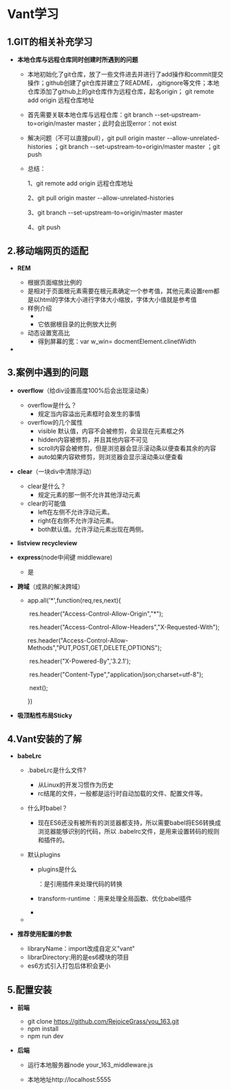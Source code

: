 # Vant学习

## 1.GIT的相关补充学习

- **本地仓库与远程仓库同时创建时所遇到的问题**

  - 本地初始化了git仓库，放了一些文件进去并进行了add操作和commit提交操作；github创建了git仓库并建立了README，.gitignore等文件；本地仓库添加了github上的git仓库作为远程仓库，起名origin； git remote add origin 远程仓库地址

  - 首先需要关联本地仓库与远程仓库：git branch --set-upstream-to=origin/master master；此时会出现error：not exist

  - 解决问题（不可以直接pull），git pull origin master --allow-unrelated-histories ；git branch --set-upstream-to=origin/master master  ；git push

  - 总结：

    1、git remote add origin 远程仓库地址

    2、git pull origin master --allow-unrelated-histories

    3、git branch --set-upstream-to=origin/master master

    4、git push





## 2.移动端网页的适配

- **REM**
  - 根据页面缩放比例的
  - 是相对于页面根元素<html>需要在根元素确定一个参考值，其他元素设置rem都是以html的字体大小进行字体大小缩放，字体大小值就是参考值
  - 样例介绍
    - <html style='font-size:16px'>
    - 它依据根目录的比例放大比例
  - 动态设置宽高比
    - 得到屏幕的宽：var w_win= docmentElement.clinetWidth

- 

## 3.案例中遇到的问题

- **overflow**（给div设置高度100%后会出现滚动条）

  - overflow是什么？
    - 规定当内容溢出元素框时会发生的事情
  - overflow的几个属性
    - visible 默认值，内容不会被修剪，会呈现在元素框之外 
    - hidden内容被修剪，并且其他内容不可见
    - scroll内容会被修剪，但是浏览器会显示滚动条以便查看其余的内容
    - auto如果内容欸修剪，则浏览器会显示滚动条以便查看

- **clear**（一块div中清除浮动）

  - clear是什么？
    - 规定元素的那一侧不允许其他浮动元素
  - clear的可能值
    - left在左侧不允许浮动元素。
    - right在右侧不允许浮动元素。
    - both默认值。允许浮动元素出现在两侧。

- **listview recycleview**

- **express**(node中间键 middleware)

  - 是

- **跨域**（成熟的解决跨域）

  - app.all('*',function(req,res,next){

    ​	res.header("Access-Control-Allow-Origin","*");

    ​	res.header("Access-Control-Allow-Headers","X-Requested-With");

    ​	res.header("Access-Control-Allow-Methods","PUT,POST,GET,DELETE,OPTIONS");

    ​	res.header("X-Powered-By",'3.2.1');

    ​	res.header("Content-Type","application/json;charset=utf-8");

    ​	next();

    })

- **吸顶粘性布局Sticky**

## 4.Vant安装的了解

- **babeLrc**

  - .babeLrc是什么文件?

    - 从Linux的开发习惯作为历史
    - rc结尾的文件，一般都是运行时自动加载的文件、配置文件等。

  - 什么时babel？

    - 现在ES6还没有被所有的浏览器都支持，所以需要babel将ES6转换成浏览器能够识别的代码，所以  .babelrc文件，是用来设置转码的规则和插件的。

  - 默认plugins

    - plugins是什么

      ：是引用插件来处理代码的转换

    - transform-runtime
      ：用来处理全局函数、优化babel插件

    - 

      

  - 

- **推荐使用配置的参数**

  - libraryName：import改成自定义"vant"
  - librarDirectory:用的是es6模块的项目
  - es6方式引入打包后体积会更小



## 5.配置安装

- **前端**

  - git clone https://github.com/RejoiceGrass/you_163.git
  - npm install
  - npm run dev

- **后端**

  - 运行本地服务器node your_163_middleware.js

  - 本地地址http://localhost:5555
